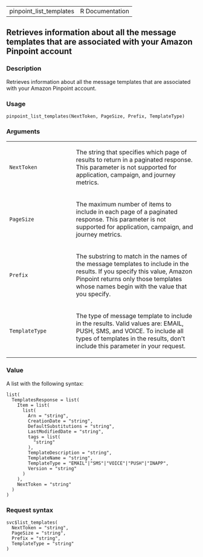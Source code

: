 <table style="width: 100%;">
<tbody>
<tr class="odd">
<td>pinpoint_list_templates</td>
<td style="text-align: right;">R Documentation</td>
</tr>
</tbody>
</table>

## Retrieves information about all the message templates that are associated with your Amazon Pinpoint account

### Description

Retrieves information about all the message templates that are
associated with your Amazon Pinpoint account.

### Usage

    pinpoint_list_templates(NextToken, PageSize, Prefix, TemplateType)

### Arguments

<table>
<colgroup>
<col style="width: 35%" />
<col style="width: 65%" />
</colgroup>
<tbody>
<tr class="odd">
<td><code id="pinpoint_list_templates_:_NextToken">NextToken</code></td>
<td><p>The string that specifies which page of results to return in a
paginated response. This parameter is not supported for application,
campaign, and journey metrics.</p></td>
</tr>
<tr class="even">
<td><code id="pinpoint_list_templates_:_PageSize">PageSize</code></td>
<td><p>The maximum number of items to include in each page of a
paginated response. This parameter is not supported for application,
campaign, and journey metrics.</p></td>
</tr>
<tr class="odd">
<td><code id="pinpoint_list_templates_:_Prefix">Prefix</code></td>
<td><p>The substring to match in the names of the message templates to
include in the results. If you specify this value, Amazon Pinpoint
returns only those templates whose names begin with the value that you
specify.</p></td>
</tr>
<tr class="even">
<td><code
id="pinpoint_list_templates_:_TemplateType">TemplateType</code></td>
<td><p>The type of message template to include in the results. Valid
values are: EMAIL, PUSH, SMS, and VOICE. To include all types of
templates in the results, don't include this parameter in your
request.</p></td>
</tr>
</tbody>
</table>

### Value

A list with the following syntax:

    list(
      TemplatesResponse = list(
        Item = list(
          list(
            Arn = "string",
            CreationDate = "string",
            DefaultSubstitutions = "string",
            LastModifiedDate = "string",
            tags = list(
              "string"
            ),
            TemplateDescription = "string",
            TemplateName = "string",
            TemplateType = "EMAIL"|"SMS"|"VOICE"|"PUSH"|"INAPP",
            Version = "string"
          )
        ),
        NextToken = "string"
      )
    )

### Request syntax

    svc$list_templates(
      NextToken = "string",
      PageSize = "string",
      Prefix = "string",
      TemplateType = "string"
    )
